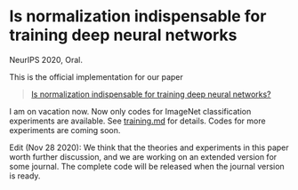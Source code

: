 # Is normalization indispensable for training deep neural networks

NeurIPS 2020, Oral.

This is the official implementation for our  paper
> [Is normalization indispensable for training deep neural networks?](http://www.andrew.cmu.edu/user/kaihu/Is_normalization_indispensable_for_training_deep_neural_networks.pdf)

I am on vacation now. Now only codes for ImageNet classification experiments are available. See [training.md](https://github.com/hukkai/rescaling/blob/master/training.md) for details. Codes for more experiments are coming soon.

Edit (Nov 28 2020): We think that the theories and experiments in this paper worth further discussion, and we are working on an extended version for some journal.  The complete code will be released when the journal version is ready.
